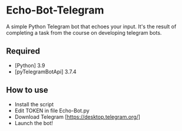 # Echo-Bot-Telegram
A simple Python Telegram bot that echoes your input. It's the result of completing a task from the course on developing telegram bots.

## Required
* [Python] 3.9
* [pyTelegramBotApi] 3.7.4

## How to use
* Install the script
* Edit TOKEN in file Echo-Bot.py
* Download Telegram [https://desktop.telegram.org/]
* Launch the bot!
